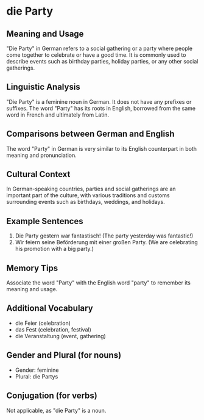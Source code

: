# die Party
## Meaning and Usage
"Die Party" in German refers to a social gathering or a party where people come together to celebrate or have a good time. It is commonly used to describe events such as birthday parties, holiday parties, or any other social gatherings.

## Linguistic Analysis
"Die Party" is a feminine noun in German. It does not have any prefixes or suffixes. The word "Party" has its roots in English, borrowed from the same word in French and ultimately from Latin.

## Comparisons between German and English
The word "Party" in German is very similar to its English counterpart in both meaning and pronunciation.

## Cultural Context
In German-speaking countries, parties and social gatherings are an important part of the culture, with various traditions and customs surrounding events such as birthdays, weddings, and holidays.

## Example Sentences
1. Die Party gestern war fantastisch! (The party yesterday was fantastic!)
2. Wir feiern seine Beförderung mit einer großen Party. (We are celebrating his promotion with a big party.)

## Memory Tips
Associate the word "Party" with the English word "party" to remember its meaning and usage.

## Additional Vocabulary
- die Feier (celebration)
- das Fest (celebration, festival)
- die Veranstaltung (event, gathering)

## Gender and Plural (for nouns)
- Gender: feminine
- Plural: die Partys

## Conjugation (for verbs)
Not applicable, as "die Party" is a noun.